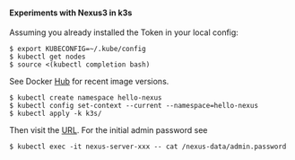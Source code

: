#### Experiments with Nexus3 in k3s

Assuming you already installed the Token in your local config:

    $ export KUBECONFIG=~/.kube/config
    $ kubectl get nodes
    $ source <(kubectl completion bash)

See Docker [Hub](https://hub.docker.com/r/sonatype/nexus3) for recent
image versions.

    $ kubectl create namespace hello-nexus
    $ kubectl config set-context --current --namespace=hello-nexus
    $ kubectl apply -k k3s/

Then visit  the [URL](https://nexus.localhost). For the  initial admin
password see

    $ kubectl exec -it nexus-server-xxx -- cat /nexus-data/admin.password
